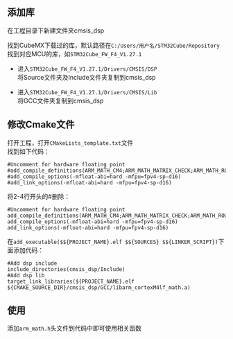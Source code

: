 ## 添加库  
在工程目录下新建文件夹cmsis_dsp  

找到CubeMX下载过的库，默认路径在```C:/Users/用户名/STM32Cube/Repository```  
找到对应MCU的库，如```STM32Cube_FW_F4_V1.27.1```  

- 进入```STM32Cube_FW_F4_V1.27.1/Drivers/CMSIS/DSP```  
将Source文件夹及Include文件夹复制到cmsis_dsp  

- 进入```STM32Cube_FW_F4_V1.27.1/Drivers/CMSIS/Lib```  
将GCC文件夹复制到cmsis_dsp  
## 修改Cmake文件  
打开工程，打开```CMakeLists_template.txt```文件  
找到如下代码：
```
#Uncomment for hardware floating point
#add_compile_definitions(ARM_MATH_CM4;ARM_MATH_MATRIX_CHECK;ARM_MATH_ROUNDING)
#add_compile_options(-mfloat-abi=hard -mfpu=fpv4-sp-d16)
#add_link_options(-mfloat-abi=hard -mfpu=fpv4-sp-d16)
```
将2-4行开头的#删除：
```
#Uncomment for hardware floating point
add_compile_definitions(ARM_MATH_CM4;ARM_MATH_MATRIX_CHECK;ARM_MATH_ROUNDING)
add_compile_options(-mfloat-abi=hard -mfpu=fpv4-sp-d16)
add_link_options(-mfloat-abi=hard -mfpu=fpv4-sp-d16)
```
在```add_executable($${PROJECT_NAME}.elf $${SOURCES} $${LINKER_SCRIPT})```下面添加代码：  
```
#Add dsp include
include_directories(cmsis_dsp/Include)
#Add dsp lib
target_link_libraries(${PROJECT_NAME}.elf ${CMAKE_SOURCE_DIR}/cmsis_dsp/GCC/libarm_cortexM4lf_math.a)
```
## 使用
添加```arm_math.h```头文件到代码中即可使用相关函数